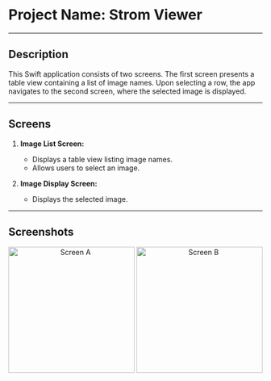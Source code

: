 # Project Name: Strom Viewer

---

## Description
This Swift application consists of two screens. The first screen presents a table view containing a list of image names. Upon selecting a row, the app navigates to the second screen, where the selected image is displayed.

---

## Screens
1. **Image List Screen:**
   - Displays a table view listing image names.
   - Allows users to select an image.

2. **Image Display Screen:**
   - Displays the selected image.

---


## Screenshots

<div align="center">
  <img src="https://github.com/Sumit4482/Storm-Viewer/assets/61246873/ac804bff-f24a-4afd-ad4f-3a7a5272fcb5" alt="Screen A" width="250"/>
  <img src="https://github.com/Sumit4482/Storm-Viewer/assets/61246873/ade3261b-6c52-4d70-ad86-d44c36db2202" alt="Screen B" width="250"/>
</div>

